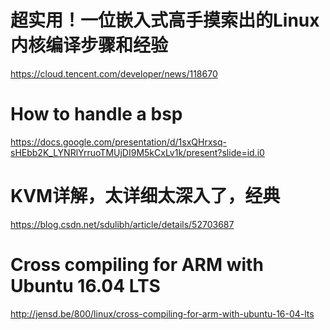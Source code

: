 # 超实用！一位嵌入式高手摸索出的Linux内核编译步骤和经验
https://cloud.tencent.com/developer/news/118670
# How to handle a bsp
https://docs.google.com/presentation/d/1sxQHrxsq-sHEbb2K_LYNRlYrruoTMUjDI9M5kCxLv1k/present?slide=id.i0
# KVM详解，太详细太深入了，经典
https://blog.csdn.net/sdulibh/article/details/52703687
# Cross compiling for ARM with Ubuntu 16.04 LTS
http://jensd.be/800/linux/cross-compiling-for-arm-with-ubuntu-16-04-lts
